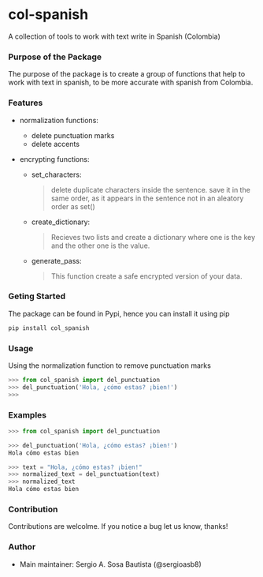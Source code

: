 # col-spanish
A collection of tools to work with text write in Spanish (Colombia)


### Purpose of the Package
The purpose of the package is to create a group of functions that help to work with text in spanish, to be more accurate with spanish from Colombia.

### Features
+ normalization functions:
    - delete punctuation marks
    - delete accents

+ encrypting functions:
    - set_characters: 
        > delete duplicate characters inside the sentence. save it in the same order, 
        > as it appears in the sentence not in an aleatory order as set()
    - create_dictionary: 
        > Recieves two lists and create a dictionary where one is the key and the
        > other one is the value.
    - generate_pass: 
        > This function create a safe encrypted version of your data.

### Geting Started
The package can be found in Pypi, hence you can install it using pip
```bash
pip install col_spanish
```

### Usage
Using the normalization function to remove punctuation marks
```python
>>> from col_spanish import del_punctuation
>>> del_punctuation('Hola, ¿cómo estas? ¡bien!')
>>>
```

### Examples
```python
>>> from col_spanish import del_punctuation

>>> del_punctuation('Hola, ¿cómo estas? ¡bien!')
Hola cómo estas bien

>>> text = "Hola, ¿cómo estas? ¡bien!"
>>> normalized_text = del_punctuation(text)
>>> normalized_text
Hola cómo estas bien
```

### Contribution
Contributions are welcolme.
If you notice a bug let us know, thanks!

### Author
+ Main maintainer: Sergio A. Sosa Bautista (@sergioasb8)